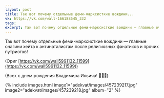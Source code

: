 ```yaml
---
layout: post
title: Так вот почему отдельные феми-марксисткие вождини...
vk: https://vk.com/wall-166188545_332
tags: 
excerpt: Так вот почему отдельные феми-марксисткие вождини — главные очагини хейта к антинаталистам после религиозных фанатиков и прочих путриотов! ...
---
```

Так вот почему отдельные феми-марксисткие вождини — главные очагини хейта к антинаталистам после религиозных фанатиков и прочих путриотов!

(Ориг [https://vk.com/wall5961132_11599](https://vk.com/wall5961132_11599))

(Всех с днем рождения Владимира Ильича! 👏🎉🎊)

{% include images.html image1="adekvat/images/457239217.jpg" image2="adekvat/images/457239218.jpg" album="2" %}